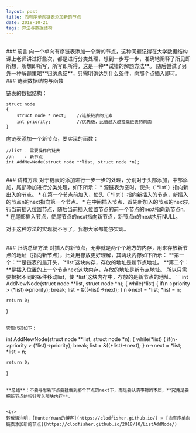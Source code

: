 ```yaml
---
layout: post    
title: 向有序单向链表添加新的节点    
date: 2018-10-21    
tags: 算法与数据结构           
---
```


<br>
### 前言    
向一个单向有序链表添加一个新的节点，这种问题记得在大学数据结构课上老师讲过好些次，都是进行分类处理，想到一步写一步，准确地阐释了所见即所想，所想即所写，所写即所得，这是一种**试错的解题方法**。 随后尝试了另外一种解题策略**归纳总结**，只需明确达到什么条件，向那个点插入即可。                

<br>
### 链表数据结构与函数    

链表的数据结构：    

```
struct node
{
    struct node * next;    //连接链表的元素    
    int priority;          //优先级，此值越大越挂载链表的前面    
}
```

向链表添加一个新节点，要实现的函数：    
```
//list - 需要操作的链表
//n    - 新节点
int AddNewNode(struct node **list, struct node *n);
```

<br>
### 试错方法    
对于链表的添加进行一步一步的处理，分别对于头部添加，中部添加，尾部添加进行分类处理，如下所示：    
* 源链表为空时，使头（`*list`）指向新出入的节点。    
* 在第一个节点前加入，使头（`*list`）指向新插入的节点，新插入的节点n的next指向第一个节点。    
* 在中间插入节点，首先新加入的节点的next执行当前插入位置节点，随后当前插入位置节点的前一个节点的next指向新节点n。    
* 在尾部插入节点，使尾节点的next指向新节点，新节点n的next执行NULL。    

对于这种方法的实现就不写了，我想大家都能够实现。    

<br>
### 归纳总结方法     
对插入的新节点，无非就是两个个地方的内存，用来存放新节点的地址（指向新节点），此处用存放更好理解，其两块内存如下所示：    
**第一个：**是链表的最开头，`*list`这块内存，存放的地址是新节点地址。    
**第二个：**是插入位置的上一个节点next这块内存，存放的地址是新节点地址。    
所以只需要根据不同的条件移动list，使`*list`这块内存中，存放的是新节点的地址。     
```
int AddNewNode(struct node **list, struct node *n);
{
    while(*list)
    {
        if(n->priority > (*list)->priority);
            break;
        list = &((*list)->next);
    }
    n->next = *list;
    *list = n;

    return 0;
}
```   

实现代码如下：
```
int AddNewNode(struct node **list, struct node *n);
{
    while(*list)
    {
        if(n->priority > (*list)->priority);
            break;
        list = &((*list)->next);
    }
    n->next = *list;
    *list = n;

    return 0;
}
```

**总结**：不要寻思新节点要挂载到那个节点的next下，而是要认清事物的本质，**究竟是要把新节点的指针写入那块内存**。       
  

<br> 
转载请注明：[HunterYuan的博客](https://clodfisher.github.io/) » [向有序单向链表添加新的节点](https://clodfisher.github.io/2018/10/ListAddNode/)            